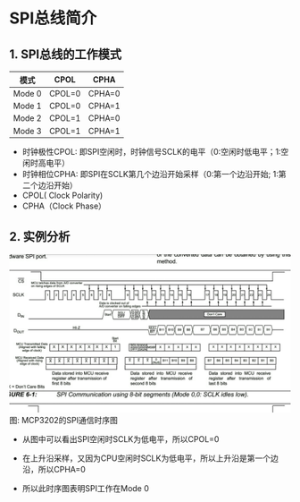 # SPI总线简介

## 1. SPI总线的工作模式

|模式|CPOL|CPHA|
|----|----|----|
|Mode 0 |CPOL=0 |CPHA=0 |
|Mode 1 |CPOL=0 |CPHA=1 |
|Mode 2 |CPOL=1 |CPHA=0 |
|Mode 3 |CPOL=1 |CPHA=1 |

* 时钟极性CPOL: 即SPI空闲时，时钟信号SCLK的电平（0:空闲时低电平；1:空闲时高电平）
* 时钟相位CPHA: 即SPI在SCLK第几个边沿开始采样（0:第一个边沿开始; 1:第二个边沿开始）
* CPOL( Clock Polarity)
* CPHA（Clock Phase）


## 2. 实例分析

![spi timing](../assets/images/STM32/SPI/spi_timing.jpg)
图: MCP3202的SPI通信时序图

* 从图中可以看出SPI空闲时SCLK为低电平，所以CPOL=0

* 在上升沿采样，又因为CPU空闲时SCLK为低电平，所以上升沿是第一个边沿，所以CPHA=0

* 所以此时序图表明SPI工作在Mode 0